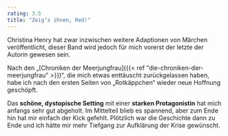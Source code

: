 ```yaml
---
rating: 3.5
title: "Zeig’s ihnen, Red!"
---
```


Christina Henry hat zwar inzwischen weitere Adaptionen von Märchen veröffentlicht, 
dieser Band wird jedoch für mich vorerst der letzte der Autorin gewesen sein.

Nach den „[Chroniken der Meerjungfrau]({{< ref "die-chroniken-der-meerjungfrau" >}})“, die mich 
etwas enttäuscht zurückgelassen haben, habe ich nach den ersten Seiten von
„Rotkäppchen“ wieder neue Hoffnung geschöpft.

Das **schöne, dystopische Setting** mit einer **starken Protagonistin** hat mich 
anfangs sehr gut abgeholt. Im Mittelteil blieb es spannend, aber zum Ende hin hat mir
einfach der Kick gefehlt. Plötzlich war die Geschichte dann zu Ende und ich 
hätte mir mehr Tiefgang zur Aufklärung der Krise gewünscht.